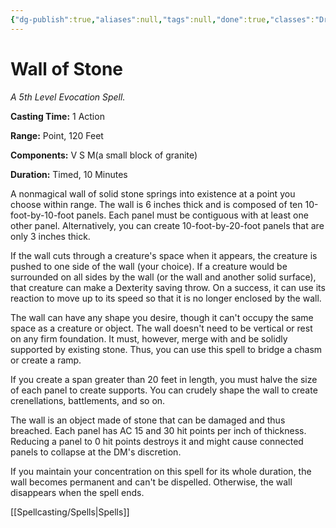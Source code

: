 ```yaml
---
{"dg-publish":true,"aliases":null,"tags":null,"done":true,"classes":"Druid, Sorcerer, Wizard, Artificer,","spellLevel":5,"school":"Evocation","source":"PHB","permalink":"/spells/wall-of-stone/","dgHomeLink":false,"dgPassFrontmatter":true}
---
```


# Wall of Stone
*A 5th Level Evocation Spell.*

**Casting Time:** 1 Action

**Range:** Point, 120 Feet

**Components:** V S M(a small block of granite)

**Duration:** Timed, 10 Minutes

A nonmagical wall of solid stone springs into existence at a point you choose within range. The wall is 6 inches thick and is composed of ten 10-foot-by-10-foot panels. Each panel must be contiguous with at least one other panel. Alternatively, you can create 10-foot-by-20-foot panels that are only 3 inches thick.



If the wall cuts through a creature's space when it appears, the creature is pushed to one side of the wall (your choice). If a creature would be surrounded on all sides by the wall (or the wall and another solid surface), that creature can make a Dexterity saving throw. On a success, it can use its reaction to move up to its speed so that it is no longer enclosed by the wall.



The wall can have any shape you desire, though it can't occupy the same space as a creature or object. The wall doesn't need to be vertical or rest on any firm foundation. It must, however, merge with and be solidly supported by existing stone. Thus, you can use this spell to bridge a chasm or create a ramp.



If you create a span greater than 20 feet in length, you must halve the size of each panel to create supports. You can crudely shape the wall to create crenellations, battlements, and so on.



The wall is an object made of stone that can be damaged and thus breached. Each panel has AC 15 and 30 hit points per inch of thickness. Reducing a panel to 0 hit points destroys it and might cause connected panels to collapse at the DM's discretion.



If you maintain your concentration on this spell for its whole duration, the wall becomes permanent and can't be dispelled. Otherwise, the wall disappears when the spell ends.

[[Spellcasting/Spells|Spells]]